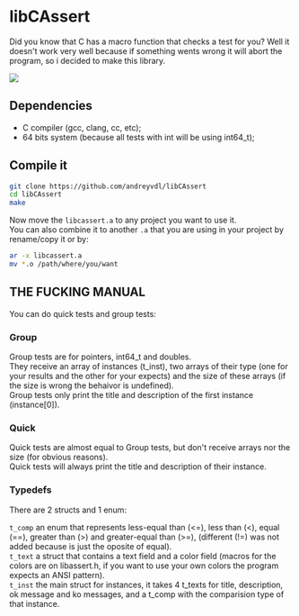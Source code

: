 # libCAssert

Did you know that C has a macro function that checks a test for you? Well it doesn't work very well because if something wents wrong it will abort the program, so i decided to make this library.   

<img src="https://github.com/andreyvdl/libCAssert/assets/81233149/820a9c2b-2c5f-434b-992e-791c7140ac55">   


## Dependencies

* C compiler (gcc, clang, cc, etc);   
* 64 bits system (because all tests with int will be using int64_t);   

## Compile it

```sh
git clone https://github.com/andreyvdl/libCAssert
cd libCAssert
make
```

Now move the `libcassert.a` to any project you want to use it.   
You can also combine it to another `.a` that you are using in your project by rename/copy it or by:   

```sh
ar -x libcassert.a
mv *.o /path/where/you/want
```

## THE FUCKING MANUAL

You can do quick tests and group tests:    

### Group

Group tests are for pointers, int64_t and doubles.   
They receive an array of instances (t_inst), two arrays of their type (one for your results and the other for your expects) and the size of these arrays (if the size is wrong the behaivor is undefined).   
Group tests only print the title and description of the first instance (instance\[0]).   

### Quick

Quick tests are almost equal to Group tests, but don't receive arrays nor the size (for obvious reasons).   
Quick tests will always print the title and description of their instance.   

### Typedefs

There are 2 structs and 1 enum:   

`t_comp` an enum that represents less-equal than (<=), less than (<), equal (==), greater than (>) and greater-equal than (>=), (different (!=) was not added because is just the oposite of equal).   
`t_text` a struct that contains a text field and a color field (macros for the colors are on libassert.h, if you want to use your own colors the program expects an ANSI pattern).   
`t_inst` the main struct for instances, it takes 4 t_texts for title, description, ok message and ko messages, and a t_comp with the comparision type of that instance.   

